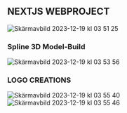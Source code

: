## NEXTJS WEBPROJECT
![Skärmavbild 2023-12-19 kl  03 51 25](https://github.com/MarlonGarciaBermejo/NextJS-FrontEnd-WebProject/assets/94327966/eee4888e-e7a4-4c5a-8a6d-ce1b25abcba6)

### Spline 3D Model-Build
![Skärmavbild 2023-12-19 kl  03 53 56](https://github.com/MarlonGarciaBermejo/NextJS-FrontEnd-WebProject/assets/94327966/ba16441f-fb02-4b5d-abad-22778d116084)

### LOGO CREATIONS
![Skärmavbild 2023-12-19 kl  03 55 40](https://github.com/MarlonGarciaBermejo/NextJS-FrontEnd-WebProject/assets/94327966/858e429c-78f8-4ad8-bd5c-05c48905b974)
![Skärmavbild 2023-12-19 kl  03 55 46](https://github.com/MarlonGarciaBermejo/NextJS-FrontEnd-WebProject/assets/94327966/201e489a-9793-4574-bfb2-fe14d38f4c19)
